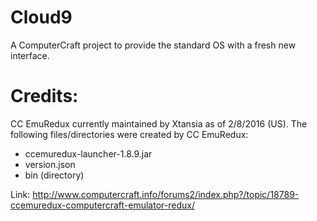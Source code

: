 # Cloud9
A ComputerCraft project to provide the standard OS with a fresh new interface.

# Credits:
CC EmuRedux currently maintained by Xtansia as of 2/8/2016 (US).
The following files/directories were created by CC EmuRedux:
- ccemuredux-launcher-1.8.9.jar
- version.json
- bin (directory)

Link: http://www.computercraft.info/forums2/index.php?/topic/18789-ccemuredux-computercraft-emulator-redux/
